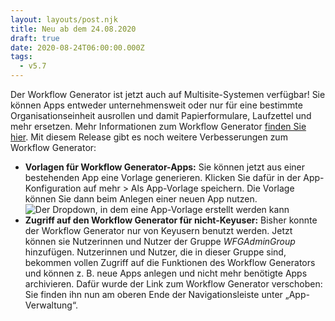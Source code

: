 ```yaml
---
layout: layouts/post.njk
title: Neu ab dem 24.08.2020
draft: true
date: 2020-08-24T06:00:00.000Z
tags:
  - v5.7
---
```

Der Workflow Generator ist jetzt auch auf Multisite-Systemen verfügbar! Sie können Apps entweder unternehmensweit oder nur für eine bestimmte Organisationseinheit ausrollen und damit Papierformulare, Laufzettel und mehr ersetzen. Mehr Informationen zum Workflow Generator [finden Sie hier](https://www.modell-aachen.de/de/qwiki/workflow-generator-entdecken). Mit diesem Release gibt es noch weitere Verbesserungen zum Workflow Generator:

* **Vorlagen für Workflow Generator-Apps:** Sie können jetzt aus einer bestehenden App eine Vorlage generieren. Klicken Sie dafür in der App-Konfiguration auf mehr > Als App-Vorlage speichern. Die Vorlage können Sie dann beim Anlegen einer neuen App nutzen. ![Der Dropdown, in dem eine App-Vorlage erstellt werden kann](/images/5_7_createtemplate.jpg "Unter Mehr können Sie ab jetzt die Konfiguration als App-Vorlage speichern")
* **Zugriff auf den Workflow Generator für nicht-Keyuser:** Bisher konnte der Workflow Generator nur von Keyusern benutzt werden. Jetzt können sie Nutzerinnen und Nutzer der Gruppe *WFGAdminGroup* hinzufügen. Nutzerinnen und Nutzer, die in dieser Gruppe sind, bekommen vollen Zugriff auf die Funktionen des Workflow Generators und können z. B. neue Apps anlegen und nicht mehr benötigte Apps archivieren. Dafür wurde der Link zum Workflow Generator verschoben: Sie finden ihn nun am oberen Ende der Navigationsleiste unter „App-Verwaltung“.